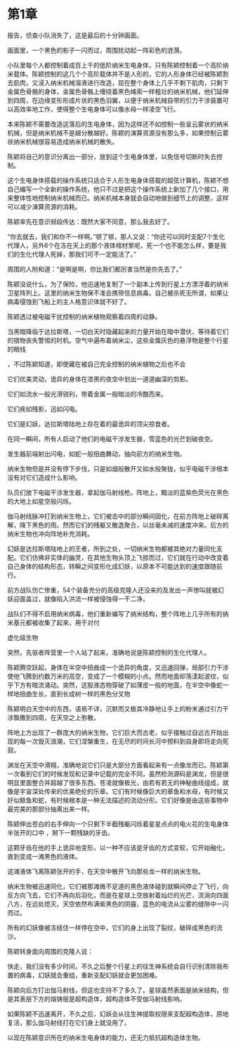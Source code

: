 # 第1章

报告，侦查小队消失了，这是最后的十分钟画面。

画面里，一个黑色的影子一闪而过，周围扰动起一阵彩色的涟漪。

小队里每个人都控制着成百上千的低阶纳米生电身体，只有陈颖控制着一个高阶纳米载体。陈颖控制的这几个个高阶载体并不是人形的，它的人形身体已经被陈颖割去肌肉，又浸入纳米机械溶液进行改造，现在整个身体上几乎不剩下肌肉，只剩下金属色骨骼的身体，金属色骨骼上缠绕着黑色绳索一样粗壮的纳米机械，他们延伸到四周，在边缘变形形成片状的黑色羽翼，以便于纳米机械自带的引力干涉装置可以高效率地工作，使得整个生电身体可以像水母一样凌空飞行。

本来陈颖不需要改造这落后的生电身体，因为这样还不如控制一些呈云雾状的纳米机械，但是纳米机械不是越分散越好。陈颖的演算资源没有那么多，如果控制云雾状纳米机械很容易造成纳米机械的散失。

陈颖将自己的意识分离出一部分，放到这个生电身体里，以免信号切断时失去控制。

这个生电身体搭载的操作系统只适合于人形生电身体搭载的超弦计算机，陈颖不想自己编写一个全新的操作系统，他只不过是把这个操作系统上新加了几个接口，用来整体性地控制纳米机械而已。纳米机械本身就会自动地做到细节上的调整，这样可以减少演算资源的消耗。

陈颖率先在意识频段传达：既然大家不同意，那么我去好了。

“你去就去，我们和你不一样啊。”顿了顿，那人又说：“你还可以同时支配7个生化代理人，另外6个在冻在天上的那个液体棺材里呢，死一个也不能怎么样，要是我们的生化代理人死掉，那我们可不一定能活了。”

周围的人附和道：“是啊是啊，你比我们都厉害当然是你先去了。”

陈颖没说什么，为了保险，他迅速地复制了一个副本上传到行星上方漂浮着的纳米卫星阵列上。这里的纳米生物保不准会携带信息病毒。自己被杀死无所谓，如果让病毒侵蚀到飞船上的主人格意识体就不好了。

陈颖透过被电磁干扰控制的纳米植物观察着四周的动静。

当黑暗降临于达拉斯塔，一切白天时隐藏起来的力量开始在暗中潜伏，等待着它们的猎物丧失警惕的时机。空气中遍布着纳米尘，这些金属灰色的悬浮物是整个行星的眼线

，不过陈颖知道，即使藏在被自己完全控制的纳米植物之后也不会

它们优美灵动，诡异的身体在漆黑的夜空中划出一道道幽深的剪影。

它们如流水一般光滑锐利，带着金属一般暗淡的冷酷而来。

它们疾如残影，迅如闪电。

它们是幻妖，达拉斯塔陆地上存在着的最诡异的顶尖掠食者。

在同一瞬间，所有人启动了他们的电磁干涉发生器，雪蓝色的光芒划破夜空。

发生器前端射出闪电，如蛇一般扭曲舞动，抽向前方的纳米生物。

纳米生物但是并没有停下步伐，只是如烟般散开又如水般聚拢，似乎电磁干涉根本没有对它们造成什么影响。

队员们放下电磁干涉发生器，拿起伽马射线枪。阵地上，黯淡的蓝紫色荧光在黑色的大地上如星空般闪烁。

伽马射线脉冲打到纳米生物上，它们被击中的部分瞬间固化，在前方阵地上破碎离解，降下黑色的雨。然而它们的残躯又散逸聚合，以丝毫未减的速度冲来。后方的纳米生物也冲向阵地补充消耗。

幻妖是达拉斯塔陆地上的王者，所到之处，一切纳米生物都被其绝对力量同化支配。它们仿佛非实体的幽灵，在其他生物头顶上飞掠而过，它们就在行动中改变着自己身体的结构形态，转瞬之间变形化成幻妖，以原本不可能达到的速度跟随前行。

前方战队伤亡惨重，54个装备充分的高级克隆人还没来的及发出一声惨叫就被幻妖迎面盖过，就像陷入洪流一样被侵蚀得一干二净。

战队们不得不启用纳米病毒，他们重新编写了纳米结构，整个阵地上几乎所有的纳米基元都被收集了起来，用于对付

虚化级生物

突然，先驱者阵营里一个人站了起来，准确地说是陈颖控制的生化代理人。

陈颖腾空跃起，身体在半空中扭曲成一个诡异的角度，又迅速回弹，局部引力干涉使他飞腾到约数万米的高空，变成了一个模糊的小点。然而地面却荡漾起波纹，似乎下方有暗流涌动。突然，这股液态物穿破了如薄皮一般的地面，在半空中像蛇一样地扭曲生长，直到长成树一样的黑色分叉物

陈颖明白天空中的东西，语焉不详，沉默而又极其冷静地让手上的粉末通过引力干涉飘撒到四周，在天空之上弥散。

阵地上方出现了一群庞大的纳米生物，它们巨大而古老，似乎接触过自远古开始出现的每一次毁灭浪潮，它们涅槃重生，在无尽的时间长河中预料到自身即将走向死寂。

渊龙在天空中滑翔，准确地说它们只是大部分方面看起来有一点像龙而已。陈颖第一次看到它们的时候发现和记录中记载的完全不同，虽然检测源码是渊龙，但是很明显里面整合并超越了很多东西。苍凌就像极光，由若有若无的神秘曲线组成，就像是宇宙深处传来的优美绝伦的乐章。它们有时候像巨大的章鱼和水母，有时候又好似鲸鱼和蛇，有时候根本是一种无法描述的流动分形。它们好像是由这些事物中最完美的那部分抽离出来一样。

陈颖伸出苍白的右手伸向一个只剩下半截残躯闪烁着星星点点的电火花的生电身体半张开的口中 ，掰下一颗残缺的牙齿。

这颗牙齿在他的手上诡异地变形，以一种不应该是牙齿的方式变软，它开始融化，直到变成一滩黑色的液体。

这滩液体飞离陈颖张开的手，在天空中散开飞向那些龙一样的纳米生物。

纳米生物被迅速同化，它们被那滩微不足道的黑色液体碰到就瞬间停止了飞行，向反方向飞去，它们不再向后羽化，而是在星球上空放射着灿烂的光芒，流淌向四面八方，在远处熄灭。天空依然布满紫黑色的阴霾，蓝色的电流从尘雾的缝隙中一闪而过。

所有的幻妖像被冻结住一样停在空中，它们的身上出现了裂纹，破碎成黑色的流沙。

陈颖转身面向周围的克隆人说：

快走，我们没有多少时间，不久之后整个行星上的往生神系统会自行识别清除我布置的病毒，幻妖就会重组，重新支配幻妖就会更加困难。

陈颖向后方打出伽马射线，但这也支持不了多久了。星球虽然表面是纳米结构，但是其表层下方的熔铸层是超构造体，超构造体不受伽马射线影响。

如果陈颖不迅速离开，不久之后，幻妖会从往生神提取权限来支配超构造体，原地复活，那么伽马射线打在它们身上就没用了。

以现在陈颖意识所在的纳米生电身体的能力，还无力抵抗超构造体生物。


